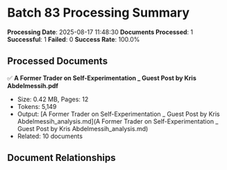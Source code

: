 # Batch 83 Processing Summary

**Processing Date**: 2025-08-17 11:48:30
**Documents Processed**: 1
**Successful**: 1
**Failed**: 0
**Success Rate**: 100.0%

## Processed Documents

✅ **A Former Trader on Self-Experimentation _ Guest Post by Kris Abdelmessih.pdf**
   - Size: 0.42 MB, Pages: 12
   - Tokens: 5,149
   - Output: [A Former Trader on Self-Experimentation _ Guest Post by Kris Abdelmessih_analysis.md](A Former Trader on Self-Experimentation _ Guest Post by Kris Abdelmessih_analysis.md)
   - Related: 10 documents

## Document Relationships
